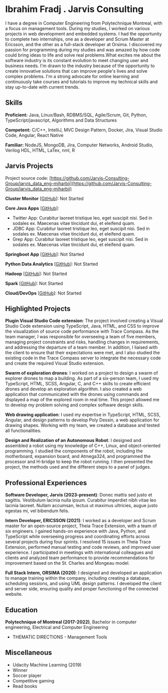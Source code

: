 # Ibrahim Fradj . Jarvis Consulting

I have a degree in Computer Engineering from Polytechnique Montreal, with a focus on management tools. During my studies, I worked on various projects in web development and embedded systems. I had the opportunity to complete two internships, one as a developer and Scrum Master at Ericsson, and the other as a full-stack developer at Orsima. I discovered my passion for programming during my studies and was amazed by how code could bring ideas to life and solve real problems.What excites me about the software industry is its constant evolution to meet changing user and business needs. I'm drawn to the industry because of the opportunity to create innovative solutions that can improve people's lives and solve complex problems. I'm a strong advocate for online learning and continuously take courses and tutorials to improve my technical skills and stay up-to-date with current trends.

## Skills

**Proficient:** Java, Linux/Bash, RDBMS/SQL, Agile/Scrum, Git, Python, TypeScript/javascript, Algorithms and Data Structures

**Competent:** C/C++, IntelliJ, MVC Design Pattern, Docker, Jira, Visual Studio Code, Angular, React Native

**Familiar:** NodeJS, MongoDB, Jira, Computer Networks, Android Studio, Verilog HDL, HTML, LaTex, nml, R

## Jarvis Projects

Project source code: [https://github.com/Jarvis-Consulting-Group/jarvis_data_eng-miharbii](https://github.com/Jarvis-Consulting-Group/jarvis_data_eng-miharbii)


**Cluster Monitor** [[GitHub](https://github.com/Jarvis-Consulting-Group/jarvis_data_eng-miharbii/tree/master/linux_sql)]: Not Started

**Core Java Apps** [[GitHub](https://github.com/Jarvis-Consulting-Group/jarvis_data_eng-miharbii/tree/master/core_java)]:
      
  - Twitter App: Curabitur laoreet tristique leo, eget suscipit nisi. Sed in sodales ex. Maecenas vitae tincidunt dui, et eleifend quam.
  - JDBC App: Curabitur laoreet tristique leo, eget suscipit nisi. Sed in sodales ex. Maecenas vitae tincidunt dui, et eleifend quam.
  - Grep App: Curabitur laoreet tristique leo, eget suscipit nisi. Sed in sodales ex. Maecenas vitae tincidunt dui, et eleifend quam.

**Springboot App** [[GitHub](https://github.com/Jarvis-Consulting-Group/jarvis_data_eng-miharbii/tree/master/springboot)]: Not Started

**Python Data Analytics** [[GitHub](https://github.com/Jarvis-Consulting-Group/jarvis_data_eng-miharbii/tree/master/python_data_anlytics)]: Not Started

**Hadoop** [[GitHub](https://github.com/Jarvis-Consulting-Group/jarvis_data_eng-miharbii/tree/master/hadoop)]: Not Started

**Spark** [[GitHub](https://github.com/Jarvis-Consulting-Group/jarvis_data_eng-miharbii/tree/master/spark)]: Not Started

**Cloud/DevOps** [[GitHub](https://github.com/Jarvis-Consulting-Group/jarvis_data_eng-miharbii/tree/master/cloud_devops)]: Not Started


## Highlighted Projects
**Plugin Visual Studio Code extension**: The project involved creating a Visual Studio Code extension using TypeScript, Java, HTML, and CSS to improve the visualization of source code performance with Trace Compass. As the team manager, I was responsible for overseeing a team of five members, managing project constraints and risks, handling changes in requirements, and addressing the departure of a team member. In addition, I liaised with the client to ensure that their expectations were met, and I also studied the existing code in the Trace Compass server to integrate the necessary code and create the required Visual Studio extension.

**Swarm of exploration drones**: I worked on a project to design a swarm of explorer drones to map a building. As part of a six-person team, I used my TypeScript, HTML, SCSS, Angular, C, and C++ skills to create efficient drones and develop an exploration algorithm. I also created a web application that communicated with the drones using commands and displayed a map of the explored room in real time. This project allowed me to develop my problem solving and complex software design skills.

**Web drawing application**: I used my expertise in TypeScript, HTML, SCSS, Angular, and design patterns to develop Poly Dessin, a web application for drawing shapes. Working with my team, we created a database and tested all functionalities.

**Design and Realization of an Autonomous Robot**: I designed and assembled a robot using my knowledge of C++, Linux, and object-oriented programming. I studied the components of the robot, including the motherboard, expansion board, and Atmega324, and programmed the processor and H-bridge to keep the robot running. I then presented the project, the methods used and the different steps to a panel of judges.


## Professional Experiences

**Software Developer, Jarvis (2023-present)**: Donec mattis sed justo et sagittis. Vestibulum lacinia nulla ipsum. Curabitur imperdiet nibh vitae leo lacinia laoreet. Nullam accumsan, lectus ut maximus ultricies, augue justo egestas mi, vel bibendum felis.

**Intern Developer, ERICSSON (2021)**: I worked as a developer and Scrum master for an open-source project, Theia Trace Extension, with a team of six engineers. I gained hands-on experience with Java, Python, and TypeScript while overseeing progress and coordinating efforts across several projects during four sprints. I resolved 15 issues in Theia Trace Extension, performed manual testing and code reviews, and improved user experience. I participated in meetings with international colleagues and clients and analyzed team performance to provide recommendations for improvement based on the St. Charles and Mongeau model.

**Full Stack Intern, ORSIMA (2020)**: I designed and developed an application to manage training within the company, including creating a database, scheduling sessions, and using UML design patterns. I developed the client and server side, ensuring quality and proper functioning of the connected website.


## Education
**Polytechnique of Montreal (2017-2022)**, Bachelor in computer engineering, Electrical and Computer Engineering
- THEMATIC DIRECTIONS - Management Tools


## Miscellaneous
- Udacity Machine Learning (2019)
- Winner
- Soccer player
- Competitive gaming
- Read books